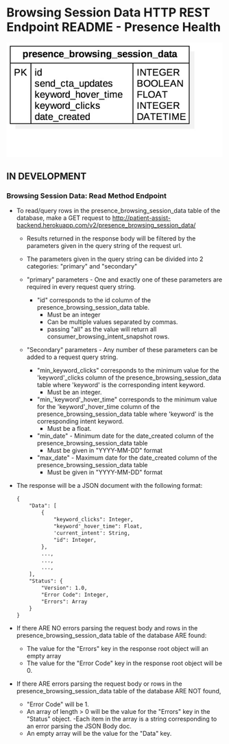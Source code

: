 # Browsing Session Data HTTP REST Endpoint README - Presence Health

![Browsing Session Data ERD - Presence Health](../../db_erds/presence_health/browsing_session_data_erd.jpg)

## IN DEVELOPMENT
### Browsing Session Data: Read Method Endpoint
- To read/query rows in the presence_browsing_session_data table of the database, make a GET request to
http://patient-assist-backend.herokuapp.com/v2/presence_browsing_session_data/
    - Results returned in the response body will be filtered by the parameters given in the query string of the request url.
    - The parameters given in the query string can be divided into 2 categories: "primary" and "secondary"
    
    - "primary" parameters - One and exactly one of these parameters are required in every request query string.
        - "id" corresponds to the id column of the presence_browsing_session_data table.
            - Must be an integer
            - Can be multiple values separated by commas.
            - passing "all" as the value will return all consumer_browsing_intent_snapshot rows.
            
    - "Secondary" parameters - Any number of these parameters can be added to a request query string.
        - "min_keyword_clicks" corresponds to the minimum value for the 'keyword'_clicks column of the presence_browsing_session_data table where 'keyword' is the corresponding intent keyword.
            - Must be an integer.
        - "min_'keyword'_hover_time" corresponds to the minimum value for the 'keyword'_hover_time column of the presence_browsing_session_data table where 'keyword' is the corresponding intent keyword.
            - Must be a float.
        - "min_date" - Minimum date for the date_created column of the presence_browsing_session_data table
            - Must be given in "YYYY-MM-DD" format
        - "max_date" - Maximum date for the date_created column of the presence_browsing_session_data table
            - Must be given in "YYYY-MM-DD" format
    
- The response will be a JSON document with the following format:
    ```
    {
        "Data": [
            {
                "keyword_clicks": Integer,
                "keyword'_hover_time": Float,
                'current_intent': String,
                "id": Integer,
            },
            ...,
            ...,
            ...,
        ],
        "Status": {
            "Version": 1.0,
            "Error Code": Integer,
            "Errors": Array
        }
    }
    ```
  
- If there ARE NO errors parsing the request body and rows in the presence_browsing_session_data table of the database ARE found:
    - The value for the "Errors" key in the response root object will an empty array
    - The value for the "Error Code" key in the response root object will be 0. 
- If there ARE errors parsing the request body or rows in the presence_browsing_session_data table of the database ARE NOT found,
    - "Error Code" will be 1.
    - An array of length > 0 will be the value for the "Errors" key in the "Status" object.
        -Each item in the array is a string corresponding to an error parsing the JSON Body doc.
    - An empty array will be the value for the "Data" key.